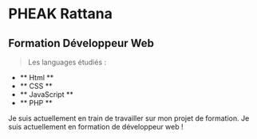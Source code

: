 # PHEAK Rattana

## Formation **Développeur Web**

> Les languages étudiés :
- ** Html **
- ** CSS **
- ** JavaScript **
- ** PHP **



Je suis actuellement en train de travailler sur mon projet de formation.
Je suis actuellement en formation de développeur web !
